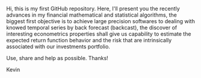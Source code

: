 Hi, this is my first GitHub repository.
Here, I'll present you the recently advances in my financial mathematical and statistical algorithms, the biggest first objective is to achieve large precision softwares to dealing with knowed temporal series by back forecast (backcast), the discover of interesting econometrics properties shall give us capability to estimate the expected return function behavior and the risk that are intrinsically associated with our investments portfolio.


Use, share and help as possible.
Thanks!

Kevin
